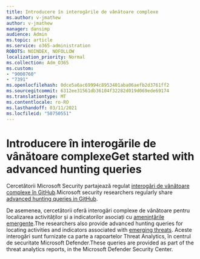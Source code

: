 ```yaml
---
title: Introducere în interogările de vânătoare complexe
ms.author: v-jmathew
author: v-jmathew
manager: dansimp
audience: Admin
ms.topic: article
ms.service: o365-administration
ROBOTS: NOINDEX, NOFOLLOW
localization_priority: Normal
ms.collection: Adm_O365
ms.custom:
- "9000760"
- "7391"
ms.openlocfilehash: 0dce5a6ac69994c8953401aba06aefb2d3761ff2
ms.sourcegitcommit: 6312ee31561db36104f32282d019d069ede69174
ms.translationtype: MT
ms.contentlocale: ro-RO
ms.lasthandoff: 03/11/2021
ms.locfileid: "50750551"
---
```

# <a name="get-started-with-advanced-hunting-queries"></a><span data-ttu-id="205d5-102">Introducere în interogările de vânătoare complexe</span><span class="sxs-lookup"><span data-stu-id="205d5-102">Get started with advanced hunting queries</span></span>

<span data-ttu-id="205d5-103">Cercetătorii Microsoft Security partajează regulat [interogări de vânătoare complexe în GitHub](https://go.microsoft.com/fwlink/?linkid=2144624).</span><span class="sxs-lookup"><span data-stu-id="205d5-103">Microsoft security researchers regularly share [advanced hunting queries in GitHub](https://go.microsoft.com/fwlink/?linkid=2144624).</span></span>

<span data-ttu-id="205d5-104">De asemenea, cercetătorii oferă interogări complexe de vânătoare pentru localizarea activităților și a indicatorilor asociați cu [amenințările emergente](https://go.microsoft.com/fwlink/?linkid=2145808).</span><span class="sxs-lookup"><span data-stu-id="205d5-104">The researchers also provide advanced hunting queries for locating activities and indicators associated with [emerging threats](https://go.microsoft.com/fwlink/?linkid=2145808).</span></span> <span data-ttu-id="205d5-105">Aceste interogări sunt furnizate ca parte a rapoartelor Threat Analytics, în centrul de securitate Microsoft Defender.</span><span class="sxs-lookup"><span data-stu-id="205d5-105">These queries are provided as part of the threat analytics reports, in the Microsoft Defender Security Center.</span></span>
